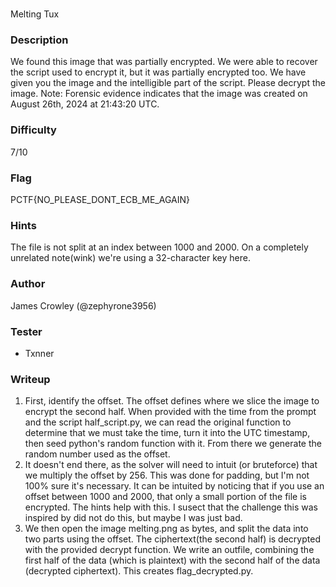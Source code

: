 # 
Melting Tux

### Description
We found this image that was partially encrypted. We were able to recover the script used to encrypt it, but it was partially encrypted too. We have given you the image and the intelligible part of the script. Please decrypt the image. Note: Forensic evidence indicates that the image was created on August 26th, 2024 at 21:43:20 UTC. 

### Difficulty
7/10

### Flag
PCTF{NO_PLEASE_DONT_ECB_ME_AGAIN}

### Hints
The file is not split at an index between 1000 and 2000. On a completely unrelated note(wink) we're using a 32-character key here. 

### Author
James Crowley (@zephyrone3956)

### Tester
- Txnner

### Writeup
1. First, identify the offset. The offset defines where we slice the image to encrypt the second half. When provided with the time from the prompt and the script half_script.py, we can read the original function to determine that we must take the time, turn it into the UTC timestamp, then seed python's random function with it. From there we generate the random number used as the offset. 
2. It doesn't end there, as the solver will need to intuit (or bruteforce) that we multiply the offset by 256. This was done for padding, but I'm not 100% sure it's necessary. It can be intuited by noticing that if you use an offset between 1000 and 2000, that only a small portion of the file is encrypted. The hints help with this. I susect that the challenge this was inspired by did not do this, but maybe I was just bad. 
3. We then open the image melting.png as bytes, and split the data into two parts using the offset. The ciphertext(the second half) is decrypted with the provided decrypt function. We write an outfile, combining the first half of the data (which is plaintext) with the second half of the data (decrypted ciphertext). This creates flag_decrypted.py.  
